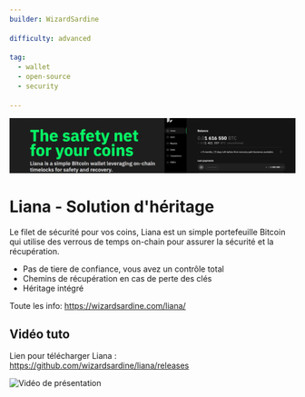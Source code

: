 ```yaml
---
builder: WizardSardine

difficulty: advanced

tag: 
  - wallet
  - open-source
  - security

---
```


![cover](assets\0.jpg)

# Liana - Solution d'héritage

Le filet de sécurité pour vos coins, Liana est un simple portefeuille Bitcoin qui utilise des verrous de temps on-chain pour assurer la sécurité et la récupération.

  - Pas de tiere de confiance, vous avez un contrôle total
  - Chemins de récupération en cas de perte des clés
  - Héritage intégré

Toute les info: https://wizardsardine.com/liana/

## Vidéo tuto

Lien pour télécharger Liana : https://github.com/wizardsardine/liana/releases

![Vidéo de présentation](https://youtu.be/siuLmQo1lM8)

